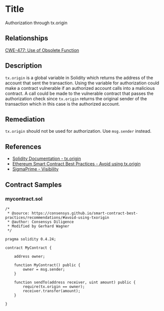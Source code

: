 # Title 
Authorization through tx.origin

## Relationships
[CWE-477: Use of Obsolete Function](https://cwe.mitre.org/data/definitions/477.html)

## Description 
`tx.origin` is a global variable in Solidity which returns the address of the account that sent the transaction. Using the variable for authorization could make a contract vulnerable if an authorized account calls into a malicious contract. A call could be made to the vulnerable contract that passes the authorization check since `tx.origin` returns the original sender of the transaction which in this case is the authorized account.

## Remediation

`tx.origin` should not be used for authorization. Use `msg.sender` instead.

## References
- [Solidity Documentation - tx.origin](https://solidity.readthedocs.io/en/develop/security-considerations.html#tx-origin)
- [Ethereum Smart Contract Best Practices - Avoid using tx.origin](https://consensys.github.io/smart-contract-best-practices/recommendations/#avoid-using-txorigin)
- [SigmaPrime - Visibility](https://github.com/sigp/solidity-security-blog#tx-origin)

## Contract Samples
### mycontract.sol
```Solidity
/*
 * @source: https://consensys.github.io/smart-contract-best-practices/recommendations/#avoid-using-txorigin
 * @author: Consensys Diligence  
 * Modified by Gerhard Wagner
 */

pragma solidity 0.4.24;

contract MyContract {

    address owner;

    function MyContract() public {
        owner = msg.sender;
    }

    function sendTo(address receiver, uint amount) public {
        require(tx.origin == owner);
        receiver.transfer(amount);
    }

}
```
